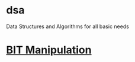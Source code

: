 # dsa
Data Structures and Algorithms for all basic needs

# [BIT Manipulation](https://github.com/Satwikan/dsa/bit)
